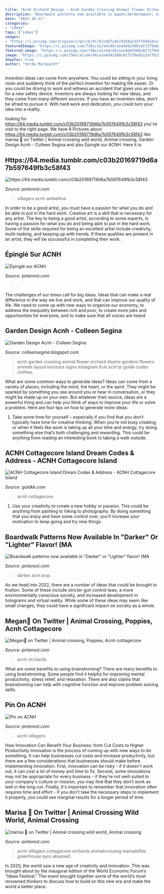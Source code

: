 ```yaml
---
title: "Acnh Orchard Design ~ Acnh Garden Crossing Animal Flower Orchard Diseño Gardens Flowers Animals Layout Horizons Signs Instagram Fruit Acnl Qr Guide Codes Clothes"
description: "Boardwalk patterns now available in &quot;darker&quot; or &quot;lighter&quot; flavor! (ma"
date: "2022-10-31"
categories:
- "ideas"
tags: ["ideas"]
images:
- "https://i.pinimg.com/originals/62/cb/6f/62cb6fc8e74358a233f7449241a70774.jpg"
featuredImage: "https://i.pinimg.com/736x/a1/e4/d4/a1e4d42560c0172f9eb522a7f619e3e0.jpg"
featured_image: "https://i.pinimg.com/736x/a1/e4/d4/a1e4d42560c0172f9eb522a7f619e3e0.jpg"
image: "https://i.pinimg.com/736x/a1/e4/d4/a1e4d42560c0172f9eb522a7f619e3e0.jpg"
ShowToc: true
author: "Verda Marquardt"
---
```



Invention ideas can come from anywhere. You could be sitting in your living room and suddenly think of the perfect invention for making life easier. Or you could be driving to work and witness an accident that gives you an idea for a new safety device. Inventors are always looking for new ideas, and they come from many different sources. If you have an invention idea, don't be afraid to pursue it. With hard work and dedication, you could turn your idea into a reality.

	

		
looking for https://64.media.tumblr.com/c03b20169719d6a7b597649fb3c58f43 you've visit to the right page. We have 8 Pictures about https://64.media.tumblr.com/c03b20169719d6a7b597649fb3c58f43 like marisa 🌱 on Twitter | Animal crossing wild world, Animal crossing, Garden Design Acnh - Colleen Segina and also Épinglé sur ACNH. Here it is:
		
    
## Https://64.media.tumblr.com/c03b20169719d6a7b597649fb3c58f43

<img loading=lazy src="https://i.pinimg.com/originals/62/cb/6f/62cb6fc8e74358a233f7449241a70774.jpg" onerror="this.onerror=null;this.src='https://tse4.mm.bing.net/th?id=OIP.c8ts7YuXdvQv5tjiFwxmewHaEK&amp;pid=15.1';" alt="https://64.media.tumblr.com/c03b20169719d6a7b597649fb3c58f43">

_Source: pinterest.com_

>villagers acnh ambellina. 

	

In order to be a good artist, you must have a passion for what you do and be able to put in the hard work.
Creative art is a skill that is necessary for any artist. The key to being a good artist, according to some experts, is having a passion for what you do and being able to put in the hard work. Some of the skills required for being an excellent artist include creativity, multi-tasking, and keeping up with trends. If these qualities are present in an artist, they will be successful in completing their work.

    
## Épinglé Sur ACNH

<img loading=lazy src="https://i.pinimg.com/736x/f0/05/5d/f0055d4616262a9a261181bce09f803f.jpg" onerror="this.onerror=null;this.src='https://tse2.mm.bing.net/th?id=OIP.zDs_eJAE1XGP1zSKFnWp9gHaJ4&amp;pid=15.1';" alt="Épinglé sur ACNH">

_Source: pinterest.com_

>. 

	

The challenges of our times call for big ideas. Ideas that can make a real difference in the way we live and work, and that can improve our quality of life. We need to come up with new ways to organize our economy, to address the inequality between rich and poor, to create more jobs and opportunities for everyone, and to make sure that all voices are heard.

    
## Garden Design Acnh - Colleen Segina

<img loading=lazy src="https://pbs.twimg.com/media/EVs85iUWsAAWaJe.jpg" onerror="this.onerror=null;this.src='https://tse3.mm.bing.net/th?id=OIP.ziXekuYLRKvTyuXyoz7N1AHaEK&amp;pid=15.1';" alt="Garden Design Acnh - Colleen Segina">

_Source: colleensegina.blogspot.com_

>acnh garden crossing animal flower orchard diseño gardens flowers animals layout horizons signs instagram fruit acnl qr guide codes clothes. 

	

What are some common ways to generate ideas?
Ideas can come from a variety of places, including the mind, the heart, or the spirit. They might be sparked by something you see around you or hear in conversation, or they might be made up on your own. But whatever their source, ideas are a powerful thing and can help you think of ways to improve your life or solve a problem. Here are four tips on how to generate more ideas: 
1. Take some time for yourself – especially if you find that you don’t typically have time for creative thinking. When you’re not busy creating, or when it feels like work is taking up all your time and energy, try doing something else that’s both challenging and rewarding. This could be anything from reading an interesting book to taking a walk outside. 

    
## ACNH Cottagecore Island Dream Codes &amp; Address - ACNH Cottagecore Island

<img loading=lazy src="https://www.goldkk.com/upload/20210409/6375356334608527536920484.png" onerror="this.onerror=null;this.src='https://tse4.mm.bing.net/th?id=OIP.lrv6Fnw3fdvsFpGKrvZbpwHaEh&amp;pid=15.1';" alt="ACNH Cottagecore Island Dream Codes &amp; Address - ACNH Cottagecore Island">

_Source: goldkk.com_

>acnh cottagecore. 

	

1. Use your creativity to create a new hobby or passion. This could be anything from painting to hiking to photography. By doing something that you enjoy and have some control over, you’ll increase your motivation to keep going and try new things.

    
## Boardwalk Patterns Now Available In &quot;Darker&quot; Or &quot;Lighter&quot; Flavor! (MA

<img loading=lazy src="https://i.pinimg.com/736x/a1/e4/d4/a1e4d42560c0172f9eb522a7f619e3e0.jpg" onerror="this.onerror=null;this.src='https://tse1.mm.bing.net/th?id=OIP.yzsOH2h07Luj-abwGshoGwHaED&amp;pid=15.1';" alt="Boardwalk patterns now available in &quot;Darker&quot; or &quot;Lighter&quot; flavor! (MA">

_Source: pinterest.com_

>darker acnl acqr. 

	

As we head into 2022, there are a number of ideas that could be brought to fruition. Some of these include stricter gun control laws, a more environmentally conscious society, and increased development in holograms and virtual reality. While some of these ideas may seem like small changes, they could have a significant impact on society as a whole.

    
## Megan🌾 On Twitter | Animal Crossing, Poppies, Acnh Cottagecore

<img loading=lazy src="https://i.pinimg.com/736x/f4/23/ca/f423cab21cb6dfc6ee544fe218afddf7.jpg" onerror="this.onerror=null;this.src='https://tse4.mm.bing.net/th?id=OIP.RJ0i7eoFGUefwuiQZIfJNgHaEK&amp;pid=15.1';" alt="Megan🌾 on Twitter | Animal crossing, Poppies, Acnh cottagecore">

_Source: pinterest.com_

>acnh orchards. 

	

What are some benefits to using brainstroming?
There are many benefits to using brainstroming. Some people find it helpful for improving mental productivity, stress relief, and relaxation. There are also claims that brainstroming can help with cognitive function and improve problem solving skills.

    
## Pin On ACNH

<img loading=lazy src="https://i.pinimg.com/736x/86/2f/2c/862f2c25dbaba070fc45ac84204f227d.jpg" onerror="this.onerror=null;this.src='https://tse2.mm.bing.net/th?id=OIP.B2zw9X32E080NF7yCagDEQHaEK&amp;pid=15.1';" alt="Pin on ACNH">

_Source: pinterest.com_

>acnh villagers. 

	

How Innovation Can Benefit Your Business: from Cut Costs to Higher Productivity
Innovation is the process of coming up with new ways to do something. It can help businesses cut costs and increase productivity, but there are a few considerations that businesses should make before implementing innovation. First, innovation can be risky - if it doesn't work out, it can cost a lot of money and time to fix. Second, some innovations may not be appropriate for every business - if they're not well-suited to your company's culture or mission, you may find that they don't work as well in the long run. Finally, it's important to remember that innovation often requires time and effort - if you don't take the necessary steps to implement it properly, you could see marginal results for a longer period of time.

    
## Marisa 🌱 On Twitter | Animal Crossing Wild World, Animal Crossing

<img loading=lazy src="https://i.pinimg.com/736x/9e/10/80/9e1080deb612e666376e4a3fdf595c39.jpg" onerror="this.onerror=null;this.src='https://tse1.mm.bing.net/th?id=OIP.jCgmcXgRDHH7V6N8bG5JngHaEK&amp;pid=15.1';" alt="marisa 🌱 on Twitter | Animal crossing wild world, Animal crossing">

_Source: pinterest.com_

>acnh villagers cottagecore orchards animalcrossing mamaliefde greenhouse pyro absaned. 

	

In 2020, the world saw a new age of creativity and innovation. This was brought about by the inaugural edition of the World Economic Forum’s “Ideas Festival.” The event brought together some of the world’s most renowned thinkers to discuss how to build on this new era and make the world a better place.


